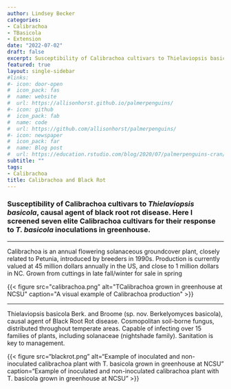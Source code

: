 ```yaml
---
author: Lindsey Becker
categories:
- Calibrachoa
- TBasicola
- Extension
date: "2022-07-02"
draft: false
excerpt: Susceptibility of Calibrachoa cultivars to Thielaviopsis basicola, causal agent of black root rot disease. Here I screened seven elite Calibrachoa cultivars for their response to T. basicola inoculations in greenhouse. 
featured: true
layout: single-sidebar
#links:
#- icon: door-open
#  icon_pack: fas
#  name: website
#  url: https://allisonhorst.github.io/palmerpenguins/
#- icon: github
#  icon_pack: fab
#  name: code
#  url: https://github.com/allisonhorst/palmerpenguins/
#- icon: newspaper
#  icon_pack: far
#  name: Blog post
#  url: https://education.rstudio.com/blog/2020/07/palmerpenguins-cran/
subtitle: ""
tags:
- Calibrachoa
title: Calibrachoa and Black Rot
---
```


### Susceptibility of Calibrachoa cultivars to *Thielaviopsis basicola*, causal agent of black root rot disease. Here I screened seven elite Calibrachoa cultivars for their response to *T. basicola* inoculations in greenhouse. 

------------------------------------------------------------------------

Calibrachoa is an annual flowering solanaceous groundcover plant, closely related to Petunia, introduced by breeders in 1990s. Production is currently valued at 45 million dollars annually in the US, and close to 1 million dollars in NC. Grown from cuttings in late fall/winter for sale in spring

{{< figure src="calibrachoa.png" alt="TCalibrachoa grown in greenhouse at NCSU" caption="A visual example of Calibrachoa production" >}}

------------------------------------------------------------------------

Thielaviopsis basicola Berk. and Broome (sp. nov. Berkelyomyces basicola), causal agent of Black Root Rot disease. Cosmopolitan soil-borne fungus, distributed throughout temperate areas. Capable of infecting over 15 families of plants, including solanaceae (nightshade family). Sanitation is key to management.

{{< figure src=“blackrot.png” alt=“Example of inoculated and non-inoculated calibrachoa plant with T. basicola grown in greenhouse at NCSU” caption=“Example of inoculated and non-inoculated calibrachoa plant with T. basicola grown in greenhouse at NCSU” >}}
